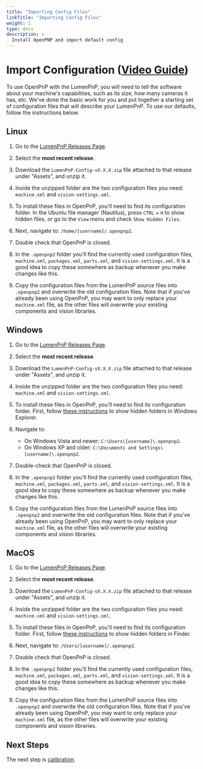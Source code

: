 ```yaml
---
title: "Importing Config Files"
linkTitle: "Importing Config Files"
weight: 1
type: docs
description: >
  Install OpenPNP and import default config
---
```


# Import Configuration ([Video Guide](https://youtu.be/DUt_FHVjnwY?si=TI5k7xmZR0c6S1o4&t=236))

To use OpenPnP with the LumenPnP, you will need to tell the software about your machine's capabilities, such as its size, how many cameras it has, etc. We've done the basic work for you and put together a starting set of configuration files that will describe your LumenPnP. To use our defaults, follow the instructions below.

## Linux

1. Go to the [LumenPnP Releases Page](https://github.com/opulo-inc/lumenpnp/releases).

2. Select the **most recent release**.

3. Download the `LumenPnP-Config-vX.X.X.zip` file attached to that release under "Assets", and unzip it.

4. Inside the unzipped folder are the two configuration files you need: `machine.xml` and `vision-settings.xml`.

5. To install these files in OpenPnP, you'll need to find its configuration folder. In the Ubuntu file manager (Nautilus), press `CTRL` + `H` to show hidden files, or go to the `View` menu and check `Show Hidden Files`.

6. Next, navigate to: `/home/[username]/.openpnp2`.

7. Double check that OpenPnP is closed.

8. In the `.openpnp2` folder you'll find the currently used configuration files, `machine.xml`, `packages.xml`, `parts.xml`, and `vision-settings.xml`. It is a good idea to copy these somewhere as backup whenever you make changes like this.

9. Copy the configuration files from the LumenPnP source files into `.openpnp2` and overwrite the old configuration files. Note that if you've already been using OpenPnP, you may want to only replace your `machine.xml` file, as the other files will overwrite your existing components and vision libraries.

## Windows

1. Go to the [LumenPnP Releases Page](https://github.com/opulo-inc/lumenpnp/releases).

2. Select the **most recent release**.

3. Download the `LumenPnP-Config-vX.X.X.zip` file attached to that release under "Assets", and unzip it.

4. Inside the unzipped folder are the two configuration files you need: `machine.xml` and `vision-settings.xml`.

5. To install these files in OpenPnP, you'll need to find its configuration folder. First, follow [these instructions](https://support.microsoft.com/en-us/windows/show-hidden-files-0320fe58-0117-fd59-6851-9b7f9840fdb2) to show hidden folders in Windows Explorer.

6. Navigate to:
    - On Windows Vista and newer: `C:\Users\[username]\.openpnp2`.
    - On Windows XP and older: `C:\Documents and Settings\[username]\.openpnp2`.

7. Double-check that OpenPnP is closed.

8. In the `.openpnp2` folder you'll find the currently used configuration files, `machine.xml`, `packages.xml`, `parts.xml`, and `vision-settings.xml`. It is a good idea to copy these somewhere as backup whenever you make changes like this.

9. Copy the configuration files from the LumenPnP source files into `.openpnp2` and overwrite the old configuration files. Note that if you've already been using OpenPnP, you may want to only replace your `machine.xml` file, as the other files will overwrite your existing components and vision libraries.

## MacOS

1. Go to the [LumenPnP Releases Page](https://github.com/opulo-inc/lumenpnp/releases).

2. Select the **most recent release**.

3. Download the `LumenPnP-Config-vX.X.X.zip` file attached to that release under "Assets", and unzip it.

4. Inside the unzipped folder are the two configuration files you need: `machine.xml` and `vision-settings.xml`.

5. To install these files in OpenPnP, you'll need to find its configuration folder. First, follow [these instructions](https://www.macworld.com/article/671158/how-to-show-hidden-files-on-a-mac.html) to show hidden folders in Finder.

6. Next, navigate to: `/Users/[username]/.openpnp2`.

7. Double check that OpenPnP is closed.

8. In the `.openpnp2` folder you'll find the currently used configuration files, `machine.xml`, `packages.xml`, `parts.xml`, and `vision-settings.xml`. It is a good idea to copy these somewhere as backup whenever you make changes like this.

9. Copy the configuration files from the LumenPnP source files into `.openpnp2` and overwrite the old configuration files. Note that if you've already been using OpenPnP, you may want to only replace your `machine.xml` file, as the other files will overwrite your existing components and vision libraries.

## Next Steps

The next step is [calibration](../../calibration/index.md).
